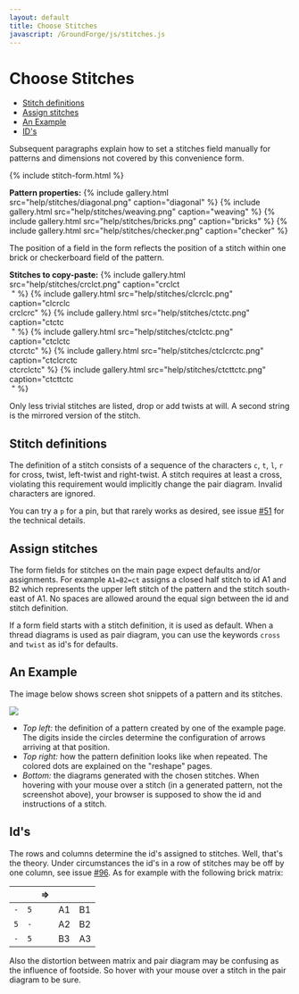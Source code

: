 ```yaml
---
layout: default
title: Choose Stitches
javascript: /GroundForge/js/stitches.js
---
```


Choose Stitches
===============

- [Stitch definitions](#stitch-definitions)
- [Assign stitches](#assign-stitches)
- [An Example](#an-example)
- [ID's](#id-s)

Subsequent paragraphs explain how to set a stitches field manually
for patterns and dimensions not covered by this convenience form.

{% include stitch-form.html %}
<script>setVisibility()</script>

**Pattern properties:**
{% include gallery.html src="help/stitches/diagonal.png" caption="diagonal" %}
{% include gallery.html src="help/stitches/weaving.png" caption="weaving" %}
{% include gallery.html src="help/stitches/bricks.png" caption="bricks" %}
{% include gallery.html src="help/stitches/checker.png" caption="checker" %}

The position of a field in the form reflects the position of a stitch
within one brick or checkerboard field of the pattern.

**Stitches to copy-paste:**
{% include gallery.html src="help/stitches/crclct.png" caption="crclct<br>&nbsp;" %}
{% include gallery.html src="help/stitches/clcrclc.png" caption="clcrclc<br>crclcrc" %}
{% include gallery.html src="help/stitches/ctctc.png" caption="ctctc<br>&nbsp;" %}
{% include gallery.html src="help/stitches/ctclctc.png" caption="ctclctc<br>ctcrctc" %}
{% include gallery.html src="help/stitches/ctclcrctc.png" caption="ctclcrctc<br>ctcrclctc" %}
{% include gallery.html src="help/stitches/ctcttctc.png" caption="ctcttctc<br>&nbsp;" %}

Only less trivial stitches are listed, drop or add twists at will.
A second string is the mirrored version of the stitch.

Stitch definitions
------------------

The definition of a stitch consists of a sequence  of the characters
`c`, `t`, `l`, `r` for cross, twist, left-twist and right-twist. 
A stitch requires at least a cross,
violating this requirement would implicitly change the pair diagram.
Invalid characters are ignored.

You can try a `p` for a pin, but that rarely works as desired,
see issue [#51] for the technical details.


Assign stitches
---------------

The form fields for stitches on the main page expect defaults and/or assignments.
For example `A1=B2=ct` assigns a closed half stitch to id A1 and B2
which represents the upper left stitch of the pattern and the stitch south-east of A1.
No spaces are allowed around the equal sign between the id and stitch definition.

If a form field starts with a stitch definition, it is used as default.
When a thread diagrams is used as pair diagram,
you can use the keywords `cross` and `twist` as id's for defaults.


An Example
----------

The image below shows screen shot snippets of a pattern and its stitches.

![](/GroundForge/help/images/stitch-ids.png)

* _Top left:_ the definition of a pattern created by one of the example page.
  The digits inside the circles determine the configuration of arrows arriving at that position. 
* _Top right:_ how the pattern definition looks like when repeated. The colored dots are explained on the "reshape" pages.
* _Bottom:_ the diagrams generated with the chosen stitches.
  When hovering with your mouse over a stitch (in a generated pattern, not the screenshot above), your browser is supposed to show the id and instructions of a stitch.

[main]: /GroundForge/
[assemble]: /GroundForge/help/Reversed-engineering-of-patterns
[#51]: https://github.com/d-bl/GroundForge/issues/51
[#96]: https://github.com/d-bl/GroundForge/issues/96

Id's
----

The rows and columns determine the id's assigned to stitches.
Well, that's the theory.
Under circumstances the id's in a row of stitches may be off by one column,
see issue [#96]. As for example with the following brick matrix:

` ` | ` ` | => | ` ` | ` ` 
----|-----|----|-----|----
`-` | `5` |    | A1  | B1
`5` | `-` |    | A2  | B2
`-` | `5` |    | B3  | A3

Also the distortion between matrix and pair diagram may be confusing
as the influence of footside.
So hover with your mouse over a stitch in the pair diagram to be sure.
